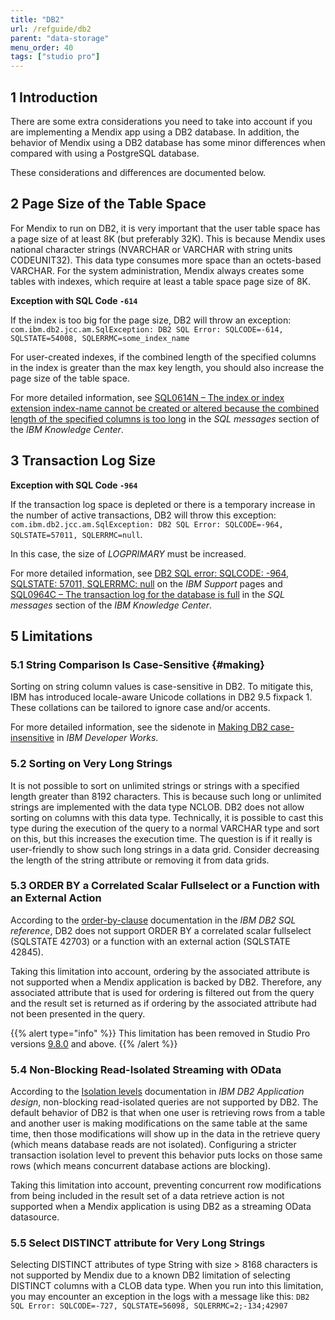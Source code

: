 ```yaml
---
title: "DB2"
url: /refguide/db2
parent: "data-storage"
menu_order: 40
tags: ["studio pro"]
---
```


## 1 Introduction

There are some extra considerations you need to take into account if you are implementing a Mendix app using a DB2 database. In addition, the behavior of Mendix using a DB2 database has some minor differences when compared with using a PostgreSQL database.

These considerations and differences are documented below.

## 2 Page Size of the Table Space

For Mendix to run on DB2, it is very important that the user table space has a page size of at least 8K (but preferably 32K). This is because Mendix uses national character strings (NVARCHAR or VARCHAR with string units CODEUNIT32). This data type consumes more space than an octets-based VARCHAR. For the system administration, Mendix always creates some tables with indexes, which require at least a table space page size of 8K.

**Exception with SQL Code `-614`**

If the index is too big for the page size, DB2 will throw an exception: `com.ibm.db2.jcc.am.SqlException: DB2 SQL Error: SQLCODE=-614, SQLSTATE=54008, SQLERRMC=some_index_name`

For user-created indexes, if the combined length of the specified columns in the index is greater than the max key length, you should also increase the page size of the table space.

For more detailed information, see [SQL0614N – The index or index extension index-name cannot be created or altered because the combined length of the specified columns is too long](https://www.ibm.com/support/knowledgecenter/SSEPGG_11.1.0/com.ibm.db2.luw.messages.sql.doc/doc/msql00614n.html) in the *SQL messages* section of the *IBM Knowledge Center*.

## 3 Transaction Log Size

**Exception with SQL Code `-964`**

If the transaction log space is depleted or there is a temporary increase in the number of active transactions, DB2 will throw this exception: `com.ibm.db2.jcc.am.SqlException: DB2 SQL Error: SQLCODE=-964, SQLSTATE=57011, SQLERRMC=null`.

In this case, the size of *LOGPRIMARY* must be increased. 

For more detailed information, see [DB2 SQL error: SQLCODE: -964, SQLSTATE: 57011, SQLERRMC: null](http://www-01.ibm.com/support/docview.wss?uid=swg21298630) on the *IBM Support* pages and 
[SQL0964C – The transaction log for the database is full](http://www.ibm.com/support/knowledgecenter/SSEPGG_11.1.0/com.ibm.db2.luw.messages.sql.doc/doc/msql00964c.html) in the *SQL messages* section of the *IBM Knowledge Center*.

## 5 Limitations

### 5.1 String Comparison Is Case-Sensitive {#making}

Sorting on string column values is case-sensitive in DB2. To mitigate this, IBM has introduced locale-aware Unicode collations in DB2 9.5 fixpack 1. These collations can be tailored to ignore case and/or accents.

For more detailed information, see the sidenote in [Making DB2 case-insensitive](https://developer.ibm.com/technologies/databases/articles/making-db2-case-insensitive#refname) in *IBM Developer Works*.

### 5.2 Sorting on Very Long Strings

It is not possible to sort on unlimited strings or strings with a specified length greater than 8192 characters. This is because such long or unlimited strings are implemented with the data type NCLOB. DB2 does not allow sorting on columns with this data type. Technically, it is possible to cast this type during the execution of the query to a normal VARCHAR type and sort on this, but this increases the execution time. The question is if it really is user-friendly to show such long strings in a data grid. Consider decreasing the length of the string attribute or removing it from data grids. 

### 5.3 ORDER BY a Correlated Scalar Fullselect or a Function with an External Action

According to the [order-by-clause](https://www.ibm.com/support/knowledgecenter/SS6NHC/com.ibm.swg.im.dashdb.sql.ref.doc/doc/r0059211.html) documentation in the *IBM DB2 SQL reference*, DB2 does not support ORDER BY a correlated scalar fullselect (SQLSTATE 42703) or a function with an external action (SQLSTATE 42845).

Taking this limitation into account, ordering by the associated attribute is not supported when a Mendix application is backed by DB2. Therefore, any associated attribute that is used for ordering is filtered out from the query and the result set is returned as if ordering by the associated attribute had not been presented in the query.

{{% alert type="info" %}}
This limitation has been removed in Studio Pro versions [9.8.0](/releasenotes/studio-pro/9.8) and above.
{{% /alert %}}

### 5.4 Non-Blocking Read-Isolated Streaming with OData

According to the [Isolation levels](https://www.ibm.com/support/knowledgecenter/SSEPGG_11.1.0/com.ibm.db2.luw.admin.perf.doc/doc/c0004121.html) documentation in *IBM DB2 Application design*, non-blocking read-isolated queries are not supported by DB2. The default behavior of DB2 is that when one user is retrieving rows from a table and another user is making modifications on the same table at the same time, then those modifications will show up in the data in the retrieve query (which means database reads are not isolated). Configuring a stricter transaction isolation level to prevent this behavior puts locks on those same rows (which means concurrent database actions are blocking).

Taking this limitation into account, preventing concurrent row modifications from being included in the result set of a data retrieve action is not supported when a Mendix application is using DB2 as a streaming OData datasource.

### 5.5 Select DISTINCT attribute for Very Long Strings

Selecting DISTINCT attributes of type String with size > 8168 characters is not supported by Mendix due to a known DB2 limitation of selecting DISTINCT columns with a CLOB data type. When you run into this limitation, you may encounter an exception in the logs with a message like this: `DB2 SQL Error: SQLCODE=-727, SQLSTATE=56098, SQLERRMC=2;-134;42907`
